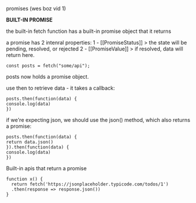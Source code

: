 promises (wes boz vid 1)

**BUILT-IN PROMISE**

the built-in fetch function has a built-in promise object that it returns 

a promise has 2 intenral properties:
1 - [[PromiseStatus]] > the state will be pending, resolved, or rejected
2 - [[PromiseValue]] > if resolved, data will return here.

```
const posts = fetch("some/api");
```

posts now holds a promise object.

use then to retrieve data - it takes a callback: 

```
posts.then(function(data) {
console.log(data)
})
```

if we're expecting json, we should use the json() method, which also returns a promise:

```
posts.then(function(data) {
return data.json()
}).then(function(data) {
console.log(data)
})
```



Built-in apis that return a promise

```
function x() {
  return fetch('https://jsonplaceholder.typicode.com/todos/1')
  .then(response => response.json())
}
```


 

 

